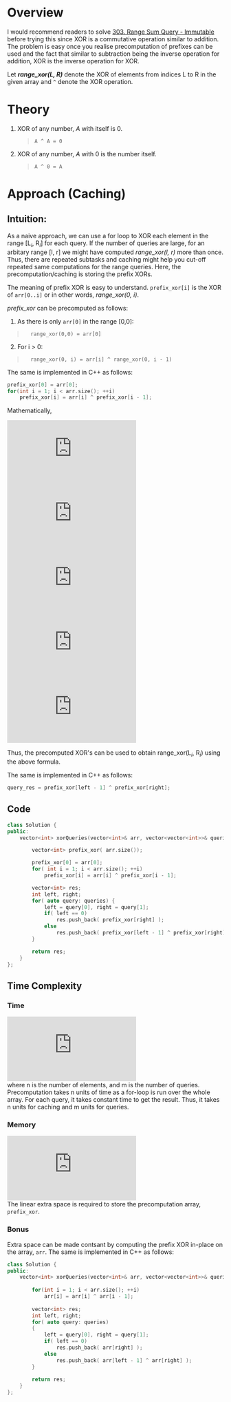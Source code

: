 # Overview
I would recommend readers to solve [303. Range Sum Query - Immutable](https://leetcode.com/problems/range-sum-query-immutable/) before trying this since XOR is a commutative operation similar to addition.
The problem is easy once you realise precomputation of prefixes can be used and the fact that similar to subtraction being the inverse operation for addition, XOR is the inverse operation for XOR.

        
Let ***range_xor(L, R)*** denote the XOR of elements from indices L to R in the given array and `^` denote the XOR operation.

# Theory
1. XOR of any number, *A* with itself is 0. 
   >     A ^ A = 0
2. XOR of any number, *A* with 0 is the number itself. 
   >     A ^ 0 = A

# Approach (Caching)
## Intuition:

As a naive approach, we can use a for loop to XOR each element in the range [L<sub>*i*</sub>, R<sub>*i*</sub>] for each query.
If the number of queries are large, for an arbitary range [l, r] we might have computed *range_xor(l, r)* more than once. Thus, there are repeated subtasks and caching might help you cut-off repeated same computations for the range queries.
Here, the precomputation/caching is storing the prefix XORs.

The meaning of prefix XOR is easy to understand. `prefix_xor[i]` is the XOR of `arr[0..i]` or in other words, *range_xor(0, i)*.

*prefix_xor* can be precomputed as follows:    
1. As there is only `arr[0]` in the range [0,0]:    
>       range_xor(0,0) = arr[0]    
2. For i > 0:          
>       range_xor(0, i) = arr[i] ^ range_xor(0, i - 1)   
    
The same is implemented in C++ as follows:
```C++       
prefix_xor[0] = arr[0];
for(int i = 1; i < arr.size(); ++i)
    prefix_xor[i] = arr[i] ^ prefix_xor[i - 1];   
```    
Mathematically,    

![equation](https://latex.codecogs.com/png.latex?range%5C_xor%280%2C%20R_i%29%20%3D%20range%5C_xor%280%2C%20L_i%20-%201%29%20%5Coplus%20range%5C_xor%28L_i%2C%20R_i%29)   
![equation](https://latex.codecogs.com/png.latex?%5Ctextup%7BXOR%20both%20sides%20with%20%7D%20range%5C_xor%280%2C%20L_i%20-%201%29%3A)   
![equation](https://latex.codecogs.com/png.latex?range%5C_xor%280%2C%20L_i%20-%201%29%20%5Coplus%20range%5C_xor%280%2C%20R_i%29%20%3D%20range%5C_xor%28L_i%2C%20R_i%29)    
![equation](https://latex.codecogs.com/png.latex?%5Ctextup%7BAfter%20re-arranging%2C%20we%20get%3A%7D)   
![equation](https://latex.codecogs.com/png.latex?range%5C_xor%28L_i%2C%20R_i%29%20%3D%20range%5C_xor%280%2C%20L_i%20-%201%29%20%5Coplus%20range%5C_xor%280%2C%20R_i%29)         

Thus, the precomputed XOR's can be used to obtain range_xor(L<sub>*i*</sub>, R<sub>*i*</sub>) using the above formula. 

The same is implemented in C++ as follows:
```C++
query_res = prefix_xor[left - 1] ^ prefix_xor[right];
```
## Code
```C++   
class Solution {
public:
    vector<int> xorQueries(vector<int>& arr, vector<vector<int>>& queries) {

        vector<int> prefix_xor( arr.size()); 

        prefix_xor[0] = arr[0];
        for( int i = 1; i < arr.size(); ++i)
            prefix_xor[i] = arr[i] ^ prefix_xor[i - 1];

        vector<int> res;
        int left, right;
        for( auto query: queries) {
            left = query[0], right = query[1];
            if( left == 0)
                res.push_back( prefix_xor[right] );
            else
                res.push_back( prefix_xor[left - 1] ^ prefix_xor[right] );
        }

        return res;
    }
};   
```
## Time Complexity
### Time 
![equation](https://latex.codecogs.com/gif.latex?O%28n%20&plus;%20m%29)    
where n is the number of elements, and m is the number of queries.   
Precomputation takes n units of time as a for-loop is run over the whole array. For each query, it takes constant time to get the result. 
Thus, it takes n units for caching and m units for queries.

### Memory 
![equation](https://latex.codecogs.com/gif.latex?O%28n%29)    
The linear extra space is required to store the precomputation array, `prefix_xor`.


### Bonus
Extra space can be made contsant by computing the prefix XOR in-place on the array, `arr`.
The same is implemented in C++ as follows:
```C++
class Solution {
public:
    vector<int> xorQueries(vector<int>& arr, vector<vector<int>>& queries) {
        
        for(int i = 1; i < arr.size(); ++i)
            arr[i] = arr[i] ^ arr[i - 1];
        
        vector<int> res;
        int left, right;
        for( auto query: queries)
        {
            left = query[0], right = query[1];
            if( left == 0)
                res.push_back( arr[right] );
            else
                res.push_back( arr[left - 1] ^ arr[right] );
        }
        
        return res;
    }
};
```
